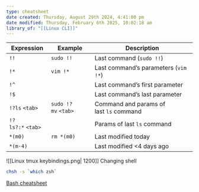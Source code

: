 ```yaml
---
type: cheatsheet
date created: Thursday, August 29th 2024, 4:41:00 pm
date modified: Thursday, February 6th 2025, 10:02:18 am
library_of: "[[Linux CLI]]"
---
```


|Expression|Example|Description|
|---|---|---|
|`!!`|`sudo !!`|Last command (`sudo !!`)|
|`!*`|`vim !*`|Last command’s parameters (`vim !*`)|
|`!^`||Last command’s first parameter|
|`!$`||Last command’s last parameter|
|`!?ls` `<tab>`|`sudo !?mv` `<tab>`|Command and params of last `ls` command|
|`!?ls?:*` `<tab>`||Params of last `ls` command|
|`*(m0)`|`rm *(m0)`|Last modified today|
|`*(m-4)`||Last modified <4 days ago|

![[Linux tmux keybindings.png| 1200]]
Changing shell
```bash
chsh -s `which zsh`
```

[Bash cheatsheet](https://devhints.io/bash)
